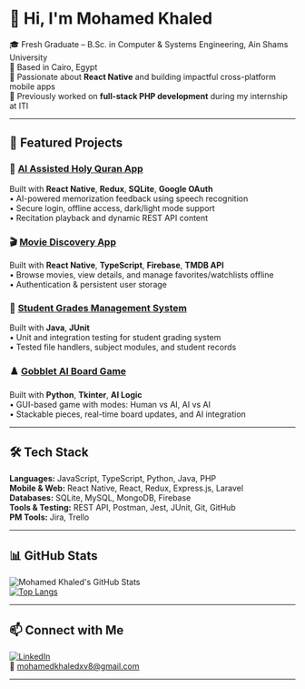 # 👋 Hi, I'm Mohamed Khaled

🎓 Fresh Graduate – B.Sc. in Computer & Systems Engineering, Ain Shams University  
📍 Based in Cairo, Egypt  
📱 Passionate about **React Native** and building impactful cross-platform mobile apps  
🔧 Previously worked on **full-stack PHP development** during my internship at ITI

---

## 🚀 Featured Projects

### 📱 [AI Assisted Holy Quran App](https://github.com/Karim-308/jawwed-mobile)
Built with **React Native**, **Redux**, **SQLite**, **Google OAuth**  
• AI-powered memorization feedback using speech recognition  
• Secure login, offline access, dark/light mode support  
• Recitation playback and dynamic REST API content

### 🎬 [Movie Discovery App](https://github.com/mohamed-khaled-xv/SceneStack)
Built with **React Native**, **TypeScript**, **Firebase**, **TMDB API**  
• Browse movies, view details, and manage favorites/watchlists offline  
• Authentication & persistent user storage  

### 🧪 [Student Grades Management System](https://github.com/ShoroukHegazy15/student_grades_testing)
Built with **Java**, **JUnit**  
• Unit and integration testing for student grading system  
• Tested file handlers, subject modules, and student records

### ♟️ [Gobblet AI Board Game](https://github.com/mostsfamahmoud/Gobblet-AI-Player)
Built with **Python**, **Tkinter**, **AI Logic**  
• GUI-based game with modes: Human vs AI, AI vs AI  
• Stackable pieces, real-time board updates, and AI integration

---

## 🛠 Tech Stack

**Languages:** JavaScript, TypeScript, Python, Java, PHP  
**Mobile & Web:** React Native, React, Redux, Express.js, Laravel  
**Databases:** SQLite, MySQL, MongoDB, Firebase  
**Tools & Testing:** REST API, Postman, Jest, JUnit, Git, GitHub  
**PM Tools:** Jira, Trello

---

## 📊 GitHub Stats

![Mohamed Khaled's GitHub Stats](https://github-readme-stats.vercel.app/api?username=mohamed-khaled-xv&show_icons=true&theme=tokyonight)  
[![Top Langs](https://github-readme-stats.vercel.app/api/top-langs/?username=mohamed-khaled-xv&layout=compact&theme=tokyonight)](https://github.com/anuraghazra/github-readme-stats)

---

## 📫 Connect with Me

[![LinkedIn](https://img.shields.io/badge/LinkedIn-blue?logo=linkedin&style=for-the-badge)](https://www.linkedin.com/in/mohamedkhaledxv8)  
📧 mohamedkhaledxv8@gmail.com

---
